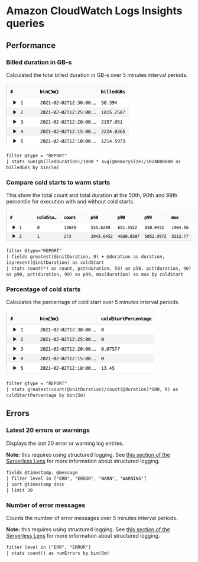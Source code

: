 Amazon CloudWatch Logs Insights queries
=======================================

## Performance

### Billed duration in GB-s

Calculated the total billed duration in GB-s over 5 minutes interval periods.

![](images/billed-duration.png)

```
filter @type = "REPORT"
| stats sum(@billedDuration)/1000 * avg(@memorySize)/1024000000 as billedGBs by bin(5m)
```

### Compare cold starts to warm starts

This show the total count and total duration at the 50th, 90th and 99th percentile for execution with and without cold starts.

![](images/compare-cold-starts.png)

```
filter @type="REPORT"
| fields greatest(@initDuration, 0) + @duration as duration, ispresent(@initDuration) as coldStart
| stats count(*) as count, pct(duration, 50) as p50, pct(duration, 90) as p90, pct(duration, 99) as p99, max(duration) as max by coldStart
```

### Percentage of cold starts

Calculates the percentage of cold start over 5 minutes interval periods.

![](images/percentage-cold-starts.png)

```
filter @type = "REPORT"
| stats greatest(count(@initDuration)/count(@duration)*100, 0) as coldStartPercentage by bin(5m)
```

## Errors

### Latest 20 errors or warnings

Displays the last 20 error or warning log entries.

__Note:__ this requires using structured logging. See [this section of the Serverless Lens](https://docs.aws.amazon.com/wellarchitected/latest/serverless-applications-lens/centralized-and-structured-logging.html) for more information about structured logging.

```
fields @timestamp, @message
| filter level in ["ERR", "ERROR", "WARN", "WARNING"]
| sort @timestamp desc
| limit 20
```

### Number of error messages

Counts the number of error messages over 5 minutes interval periods.

__Note:__ this requires using structured logging. See [this section of the Serverless Lens](https://docs.aws.amazon.com/wellarchitected/latest/serverless-applications-lens/centralized-and-structured-logging.html) for more information about structured logging.

```
filter level in ["ERR", "ERROR"]
| stats count() as numErrors by bin(5m)
```
